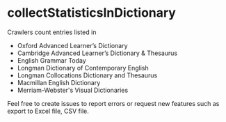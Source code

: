 # collectStatisticsInDictionary
Crawlers count entries listed in

* Oxford Advanced Learner’s Dictionary
* Cambridge Advanced Learner’s Dictionary &amp; Thesaurus
* English Grammar Today
* Longman Dictionary of Contemporary English
* Longman Collocations Dictionary and Thesaurus
* Macmillan English Dictionary
* Merriam-Webster's Visual Dictionaries

Feel free to create issues to report errors or request new features such as export to Excel file, CSV file.
